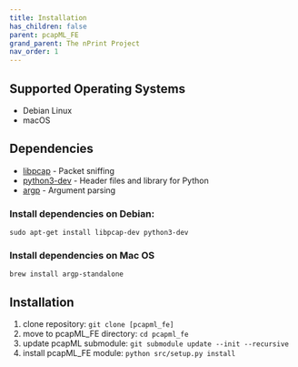 ```yaml
---
title: Installation
has_children: false
parent: pcapML_FE
grand_parent: The nPrint Project
nav_order: 1
---
```


## Supported Operating Systems

* Debian Linux
* macOS

## Dependencies

* [libpcap](https://www.tcpdump.org/) - Packet sniffing
* [python3-dev](https://packages.debian.org/stable/python3-dev) - Header files and library for Python
* [argp](https://www.gnu.org/software/libc/manual/html_node/Argp.html) - Argument parsing

### Install dependencies on Debian:

`sudo apt-get install libpcap-dev python3-dev`

### Install dependencies on Mac OS

`brew install argp-standalone`

## Installation 

1. clone repository: `git clone [pcapml_fe]`
2. move to pcapML_FE directory: `cd pcapml_fe`
3. update pcapML submodule: `git submodule update --init --recursive`
3. install pcapML_FE module: `python src/setup.py install`
